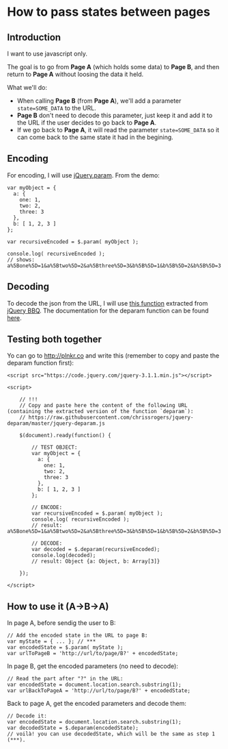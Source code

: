 # How to pass states between pages

## Introduction

I want to use javascript only.

The goal is to go from **Page A** (which holds some data) to **Page B**, and then return to **Page A** without loosing the data it held.

What we'll do:
* When calling **Page B** (from **Page A**), we'll add a parameter `state=SOME_DATA` to the URL.
* **Page B** don't need to decode this parameter, just keep it and add it to the URL if the user decides to go back to **Page A**.
* If we go back to **Page A**, it will read the parameter `state=SOME_DATA` so it can come back to the same state it had in the begining.


## Encoding

For encoding, I will use [jQuery.param](http://api.jquery.com/jQuery.param/). From the demo:

	var myObject = {
	  a: {
		one: 1,
		two: 2,
		three: 3
	  },
	  b: [ 1, 2, 3 ]
	};
	
	var recursiveEncoded = $.param( myObject );
	 
	console.log( recursiveEncoded );
	// shows: a%5Bone%5D=1&a%5Btwo%5D=2&a%5Bthree%5D=3&b%5B%5D=1&b%5B%5D=2&b%5B%5D=3 
	

## Decoding
	
To decode the json from the URL, I will use [this function](https://github.com/chrissrogers/jquery-deparam) extracted from [jQuery BBQ](http://benalman.com/projects/jquery-bbq-plugin/). The documentation for the deparam function can be found [here](http://benalman.com/code/projects/jquery-bbq/examples/deparam/).

	
## Testing both together

Yo can go to http://plnkr.co and write this (remember to copy and paste the deparam function first):

	<script src="https://code.jquery.com/jquery-3.1.1.min.js"></script>
    
	<script>
	
		// !!!
		// Copy and paste here the content of the following URL (containing the extracted version of the function `deparam`):
		// https://raw.githubusercontent.com/chrissrogers/jquery-deparam/master/jquery-deparam.js

		$(document).ready(function() {
		  
		  	// TEST OBJECT:
			var myObject = {
			  a: {
				one: 1,
				two: 2,
				three: 3
			  },
			  b: [ 1, 2, 3 ]
			};
			
			// ENCODE:
			var recursiveEncoded = $.param( myObject );			 
			console.log( recursiveEncoded );
			// result: a%5Bone%5D=1&a%5Btwo%5D=2&a%5Bthree%5D=3&b%5B%5D=1&b%5B%5D=2&b%5B%5D=3 
			
			// DECODE:
			var decoded = $.deparam(recursiveEncoded);			
			console.log(decoded);
			// result: Object {a: Object, b: Array[3]}
									
		});

	</script>
	

## How to use it (A->B->A)

In page A, before sendig the user to B:

	// Add the encoded state in the URL to page B:
	var myState = { ... }; // ***
	var encodedState = $.param( myState );
	var urlToPageB = 'http://url/to/page/B?' + encodedState;
	

In page B, get the encoded parameters (no need to decode):

	// Read the part after "?" in the URL:
	var encodedState = document.location.search.substring(1);
	var urlBackToPageA = 'http://url/to/page/B?' + encodedState;
	
	
Back to page A, get the encoded parameters and decode them:
	
	// Decode it:
	var encodedState = document.location.search.substring(1);
	var decodedState = $.deparam(encodedState);
	// voilà! you can use decodedState, which will be the same as step 1 (***).
